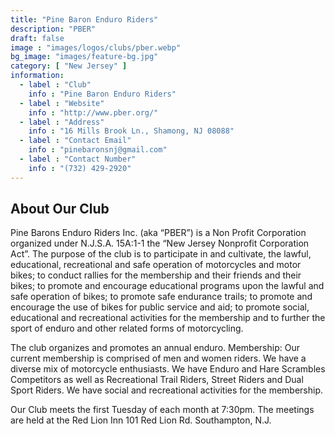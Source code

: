 ```yaml
---
title: "Pine Baron Enduro Riders"
description: "PBER"
draft: false
image : "images/logos/clubs/pber.webp"
bg_image: "images/feature-bg.jpg"
category: [ "New Jersey" ]
information:
  - label : "Club"
    info : "Pine Baron Enduro Riders"
  - label : "Website"
    info : "http://www.pber.org/"
  - label : "Address"
    info : "16 Mills Brook Ln., Shamong, NJ 08088"
  - label : "Contact Email"
    info : "pinebaronsnj@gmail.com"
  - label : "Contact Number"
    info : "(732) 429-2920"
---
```


## About Our Club

Pine Barons Enduro Riders Inc. (aka “PBER”) is a Non Profit Corporation organized under N.J.S.A. 15A:1-1 the “New Jersey Nonprofit Corporation Act”. The purpose of the club is to participate in and cultivate, the lawful, educational, recreational and safe operation of motorcycles and motor bikes; to conduct rallies for the membership and their friends and their bikes; to promote and encourage educational programs upon the lawful and safe operation of bikes; to promote safe endurance trails; to promote and encourage the use of bikes for public service and aid; to promote social, educational and recreational activities for the membership and to further the sport of enduro and other related forms of motorcycling. 

The club organizes and promotes an annual enduro. Membership: Our current membership is comprised of men and women riders. We have a diverse mix of motorcycle enthusiasts. We have Enduro and Hare Scrambles Competitors as well as Recreational Trail Riders, Street Riders and Dual Sport Riders. We have social and recreational activities for the membership.

Our Club meets the first Tuesday of each month at 7:30pm. The meetings are held at the Red Lion Inn 101 Red Lion Rd. Southampton, N.J.
